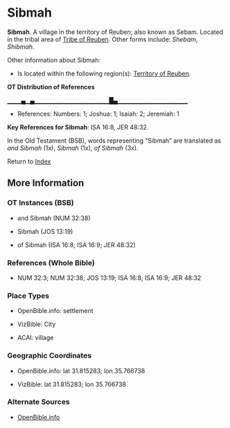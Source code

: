 # Sibmah
**Sibmah**. 
A village in the territory of Reuben; also known as Sebam. 
Located in the tribal area of [Tribe of Reuben](../../../groups/md/acai/Reuben.md). 
Other forms include: 
*Shebam*, *Shibmah*. 




Other information about Sibmah:


* Is located within the following region(s): 
[Territory of Reuben](TerritoryOfReuben.md). 


**OT Distribution of References**

▁▁▁▄▁▄▁▁▁▁▁▁▁▁▁▁▁▁▁▁▁▁█▄▁▁▁▁▁▁▁▁▁▁▁▁▁▁▁
* References: Numbers: 1; Joshua: 1; Isaiah: 2; Jeremiah: 1



**Key References for Sibmah**: 
ISA 16:8, JER 48:32. 


In the Old Testament (BSB), words representing “Sibmah” are translated as 
*and Sibmah* (1x), *Sibmah* (1x), *of Sibmah* (3x). 




Return to [Index](00-Index.md)

## More Information

### OT Instances (BSB)

* and Sibmah (NUM 32:38)

* Sibmah (JOS 13:19)

* of Sibmah (ISA 16:8; ISA 16:9; JER 48:32)



### References (Whole Bible)

* NUM 32:3; NUM 32:38; JOS 13:19; ISA 16:8; ISA 16:9; JER 48:32


### Place Types

* OpenBible.info: settlement

* VizBible: City

* ACAI: village



### Geographic Coordinates

* OpenBible.info: lat 31.815283; lon 35.766738

* VizBible: lat 31.815283; lon 35.766738



### Alternate Sources

* [OpenBible.info](https://www.openbible.info/geo/ancient/aa10f27)



